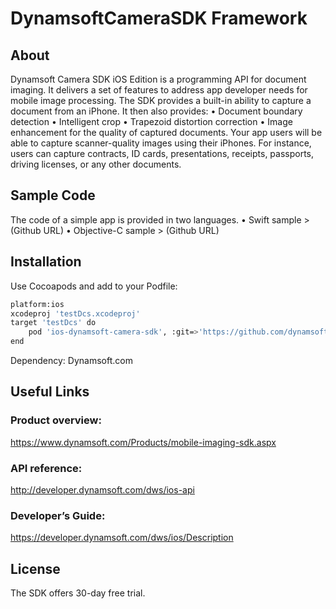 # DynamsoftCameraSDK Framework

## About

Dynamsoft Camera SDK iOS Edition is a programming API for document imaging. It delivers a set of features to address app developer needs for mobile image processing. The SDK provides a built-in ability to capture a document from an iPhone. It then also provides:
•    Document boundary detection
•    Intelligent crop
•    Trapezoid distortion correction
•    Image enhancement for the quality of captured documents.
Your app users will be able to capture scanner-quality images using their iPhones. For instance, users can capture contracts, ID cards, presentations, receipts, passports, driving licenses, or any other documents.

## Sample Code

The code of a simple app is provided in two languages.
•    Swift sample >
(Github URL)
•    Objective-C sample >
(Github URL)

## Installation

Use Cocoapods and add to your Podfile:
```bash
platform:ios
xcodeproj 'testDcs.xcodeproj'
target 'testDcs' do
    pod 'ios-dynamsoft-camera-sdk', :git=>'https://github.com/dynamsoft-dcs/ios-dynamsoft-camera-sdk.git'
end
```

Dependency: Dynamsoft.com

## Useful Links

### Product overview:
https://www.dynamsoft.com/Products/mobile-imaging-sdk.aspx
### API reference:
http://developer.dynamsoft.com/dws/ios-api
### Developer’s Guide:
https://developer.dynamsoft.com/dws/ios/Description

## License

The SDK offers 30-day free trial.
